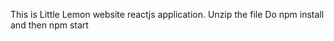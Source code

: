 This is Little Lemon website reactjs application. 
Unzip the file
Do npm install and then npm start
